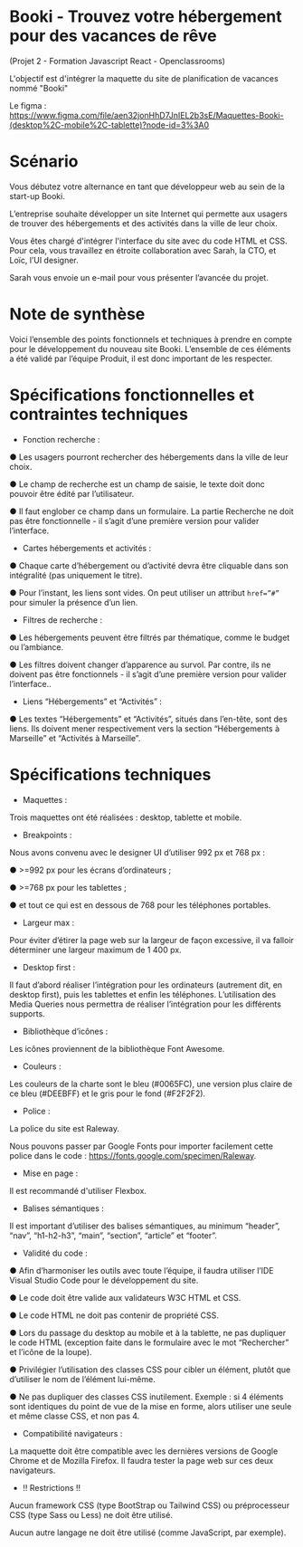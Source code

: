 # Booki - Trouvez votre hébergement pour des vacances de rêve
(Projet 2 - Formation Javascript React - Openclassrooms)

L'objectif est d'intégrer la maquette du site de planification de vacances nommé "Booki"

Le figma : https://www.figma.com/file/aen32jonHhD7JnIEL2b3sE/Maquettes-Booki-(desktop%2C-mobile%2C-tablette)?node-id=3%3A0

# Scénario 
Vous débutez votre alternance en tant que développeur web au sein de la start-up Booki. 

L’entreprise souhaite développer un site Internet qui permette aux usagers de trouver des hébergements et des activités dans la ville de leur choix.

Vous êtes chargé d'intégrer l'interface du site avec du code HTML et CSS. Pour cela, vous travaillez en étroite collaboration avec Sarah, la CTO, et Loïc, l’UI designer. 

Sarah vous envoie un e-mail pour vous présenter l’avancée du projet.

# Note de synthèse

Voici l’ensemble des points fonctionnels et techniques à prendre en compte pour le développement du nouveau
site Booki. L’ensemble de ces éléments a été validé par l’équipe Produit, il est donc important de les respecter.

# Spécifications fonctionnelles et contraintes techniques 

- Fonction recherche :

● Les usagers pourront rechercher des hébergements dans la ville de leur choix.

● Le champ de recherche est un champ de saisie, le texte doit donc pouvoir être édité par l’utilisateur.

● Il faut englober ce champ dans un formulaire. La partie Recherche ne doit pas être fonctionnelle - il s’agit d’une première version pour valider l’interface.

- Cartes hébergements et activités :

● Chaque carte d’hébergement ou d’activité devra être cliquable dans son intégralité (pas uniquement le titre).

● Pour l’instant, les liens sont vides. On peut utiliser un attribut `href=”#”` pour simuler la présence d’un lien.

- Filtres de recherche :

● Les hébergements peuvent être filtrés par thématique, comme le budget ou l’ambiance.

● Les filtres doivent changer d’apparence au survol. Par contre, ils ne doivent pas être fonctionnels - il s’agit d’une première version pour valider l’interface..

- Liens “Hébergements” et “Activités” :

● Les textes “Hébergements” et “Activités”, situés dans l’en-tête, sont des liens. Ils doivent mener respectivement vers la section “Hébergements à Marseille” et “Activités à Marseille”.

# Spécifications techniques 

- Maquettes : 

Trois maquettes ont été réalisées : desktop, tablette et mobile.

- Breakpoints :

Nous avons convenu avec le designer UI d’utiliser 992 px et 768 px :

● >=992 px pour les écrans d’ordinateurs ;

● >=768 px pour les tablettes ;

● et tout ce qui est en dessous de 768 pour les téléphones portables.

- Largeur max :

Pour éviter d’étirer la page web sur la largeur de façon excessive, il va falloir déterminer une largeur maximum de 1 400 px.

- Desktop first :

Il faut d’abord réaliser l’intégration pour les ordinateurs (autrement dit, en desktop first), puis les tablettes et enfin les téléphones. L’utilisation des Media Queries nous permettra de réaliser l’intégration pour les différents supports.

- Bibliothèque d’icônes : 

Les icônes proviennent de la bibliothèque Font Awesome.

- Couleurs :

Les couleurs de la charte sont le bleu (#0065FC), une version plus claire de ce bleu (#DEEBFF) et le gris pour le fond (#F2F2F2).

- Police :

La police du site est Raleway. 

Nous pouvons passer par Google Fonts pour importer facilement cette police dans le code : https://fonts.google.com/specimen/Raleway.

- Mise en page : 

Il est recommandé d'utiliser Flexbox.

- Balises sémantiques : 

Il est important d’utiliser des balises sémantiques, au minimum “header”, “nav”, “h1-h2-h3”, “main”, “section”, “article” et “footer”. 

- Validité du code :

● Afin d’harmoniser les outils avec toute l’équipe, il faudra utiliser l’IDE Visual Studio Code pour le développement du site.

● Le code doit être valide aux validateurs W3C HTML et CSS.

● Le code HTML ne doit pas contenir de propriété CSS.

● Lors du passage du desktop au mobile et à la tablette, ne pas dupliquer le code HTML (exception faite dans le formulaire avec le mot “Rechercher” et l’icône de la loupe).

● Privilégier l’utilisation des classes CSS pour cibler un élément, plutôt que d’utiliser le nom de l’élément lui-même.

● Ne pas dupliquer des classes CSS inutilement. Exemple : si 4 éléments sont identiques du point de vue de la mise en forme, alors utiliser une seule et même classe CSS, et non pas 4.

- Compatibilité navigateurs :

La maquette doit être compatible avec les dernières versions de Google Chrome et de Mozilla Firefox. Il faudra tester la page web sur ces deux navigateurs.

- !! Restrictions !! 
 
Aucun framework CSS (type BootStrap ou Tailwind CSS) ou préprocesseur CSS (type Sass ou Less) ne doit être utilisé.

Aucun autre langage ne doit être utilisé (comme JavaScript, par exemple).
